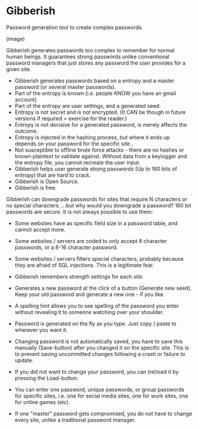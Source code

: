# Gibberish
Password generation tool to create complex passwords

(image)

Gibberish generates passwords too complex to remember for normal human beings. It guarantees strong passwords unlike conventional password managers that just stores any password the user provides for a given site.

* Gibberish generates passwords based on a entropy and a master password (or several master passwords).
* Part of the entropy is known (i.e. people KNOW you have an gmail account)
* Part of the entropy are user settings, and a generated seed.
* Entropy is not secret and is not encrypted. (It CAN be though in future versions if required = exercise for the reader.)
* Entropy is not decisive for a generated password, is merely affects the outcome.
* Entropy is injected in the hashing process, but where it ends up depends on your password for the specific site..
* Not susceptible to offline brute force attacks - there are no hashes or known plaintext to validate against. Without data from a keylogger and the entropy file, you cannot recreate the user input.
* Gibberish helps user generate strong passwords (Up to 160 bits of entropy) that are hard to crack. 
* Gibberish is Open Source.
* Gibberish is free.

Gibberish can downgrade passwords for sites that require N characters or no special characters.
...but why would you downgrade a password? 160 bit passwords are secure. It is not always possible to use them:

* Some websites have as specific field size in a password table, and cannot accept more.
* Some websites / servers are coded to only accept 8 character passwords, or a 8-16 character password.
* Some websites / servers filters special characters, probably because they are afraid of SQL injections. This is a legitimate fear.

* Gibberish remembers strength settings for each site.
* Generates a new password at the click of a button (Generate new seed). Keep your old password and generate a new one - if you like.
* A spelling hint allows you to see spelling of the password you enter without revealing it to someone watching over your shoulder.
* Password is generated on the fly as you type. Just copy / paste to wherever you want it.
* Changing password is not automatically saved, you have to save this manually (Save-button) after you changed it on the specific site. This is to prevent saving uncommitted changes following a crash or failure to update.
* If you did not want to change your password, you can (re)load it by pressing the Load-button.
* You can enter one password, unique passwords, or group passwords for specific sites, i.e. one for social media sites, one for work sites, one for online games (etc).
* If one "master" password gets compromised, you do not have to change every site, unlike a traditional password manager.
